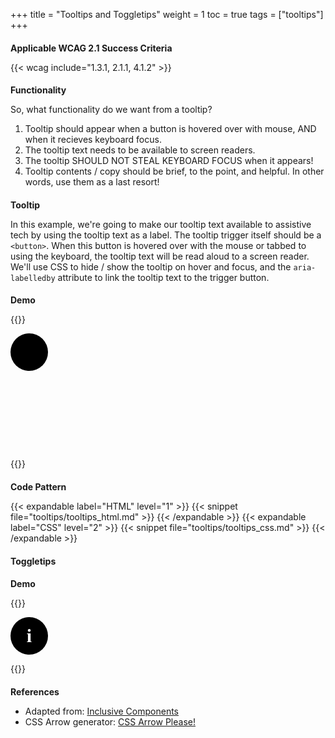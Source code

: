 +++
title = "Tooltips and Toggletips"
weight = 1
toc = true
tags = ["tooltips"]
+++


## Applicable WCAG 2.1 Success Criteria

{{< wcag include="1.3.1, 2.1.1, 4.1.2" >}}

## Functionality
So, what functionality do we want from a tooltip?
1. Tooltip should appear when a button is hovered over with mouse, AND when it recieves keyboard focus.
2. The tooltip text needs to be available to screen readers. 
3. The tooltip SHOULD NOT STEAL KEYBOARD FOCUS when it appears!
4. Tooltip contents / copy should be brief, to the point, and helpful. In other words, use them as a last resort!

## Tooltip

In this example, we're going to make our tooltip text available to assistive tech by using the tooltip text as a label. The tooltip trigger itself should be a `<button>`. When this button is hovered over with the mouse or tabbed to using the keyboard, the tooltip text will be read aloud to a screen reader. We'll use CSS to hide / show the tooltip on hover and focus, and the `aria-labelledby` attribute to link the tooltip text to the trigger button.

### Demo

{{<demo caption="Accessible Tooltip">}}

<style>
    .demo {
        height: 200px;
    }
    [role="tooltip"] {
  display: none;
  border: 2px solid black;
  padding: 10px;
  border-radius: 5px;
  width: 40%;
}
.arrow_box {
    position: relative;
    background: #fff;
    border: 2px solid #000;
    margin-top: 15px;
}
.arrow_box:after, .arrow_box:before {
    bottom: 100%;
    left: 11%;
    border: solid transparent;
    content: "";
    height: 0;
    width: 0;
    position: absolute;
    pointer-events: none;
}

.arrow_box:after {
    border-color: rgba(255, 255, 255, 0);
    border-bottom-color: #fff;
    border-width: 20px;
    margin-left: -20px;
}
.arrow_box:before {
    border-color: rgba(0, 0, 0, 0);
    border-bottom-color: #000;
    border-width: 23px;
    margin-left: -23px;
}

button:hover + [role="tooltip"],  
button:focus + [role="tooltip"] {  
  display: block;
}
 button {
            font-size: 1.25rem;
            border-radius: 0.33em;
            font-family: inherit;
            width: 75px;
            height: 75px;
            color: #fefefe;
            border: 0;
            background: #fff;
        }
svg {
    width: 100%;
}
.btn-height {
    height: 200px;
}
</style>
<div class="btn-height">
<button class="notifications" aria-labelledby="tooltip-label">  
  <svg fill="#000000" xmlns="http://www.w3.org/2000/svg" xmlns:xlink="http://www.w3.org/1999/xlink" version="1.0" x="0px" y="0px" viewBox="0 0 24 24" enable-background="new 0 0 24 24" xml:space="preserve"><path d="M13,17h-2v-2h2V17z"></path><g><path d="M12,4c4.4,0,8,3.6,8,8s-3.6,8-8,8s-8-3.6-8-8S7.6,4,12,4 M12,2C6.5,2,2,6.5,2,12c0,5.5,4.5,10,10,10s10-4.5,10-10   C22,6.5,17.5,2,12,2L12,2z"></path></g><g><path d="M11,14c0-1.4,0.6-1.9,1.1-2.4c0.3-0.2,0.5-0.5,0.6-0.8c0.2-0.3,0.2-0.6,0.2-1c0-0.4-0.1-0.7-0.3-1   c-0.2-0.2-0.4-0.4-0.8-0.4c-0.3,0-1,0.1-1,1.5H9l0-0.4c0-0.9,0.3-1.5,0.8-2C10.4,7.2,11.1,7,11.9,7c1,0,1.7,0.2,2.2,0.8   s0.8,1.2,0.8,2c0,2.4-2,2.5-2,4.2H11z"></path></g></svg>
</button>  
<div class="arrow_box" role="tooltip" id="tooltip-label">Hi, I'm tooltip text! Hopefully, something useful and brief.</div>
</div>
{{</demo>}}

### Code Pattern
    
{{< expandable label="HTML" level="1" >}}
{{< snippet file="tooltips/tooltips_html.md" >}}
{{< /expandable >}}
{{< expandable label="CSS" level="2" >}}
{{< snippet file="tooltips/tooltips_css.md" >}}
{{< /expandable >}}

## Toggletips

### Demo

{{<demo caption="Accessible Toggletip">}}
<style>
    .toggletip-container {
  position: relative;
  display: inline-block;
}

/* the bubble element, added inside the toggletip live region */

.toggletip-bubble {
  display: inline-block;
  position: absolute;
  left: 100%;
  top: 0;
  width: 10em;
  padding: 0.5rem;
  background: #000;
  color: #fff;
}

button {
  width: 2em;
  height: 2em;
  border-radius: 50%;
  border: 0;
  background: #000;
  font-family: serif;
  font-weight: bold;
  color: #fff;
} 

button:focus {
  outline: none;
  box-shadow: 0 0 0 0.25rem skyBlue;
}

/* boilerplate; nothing really to see here */

html {
  font-size: 150%;
  font-family: sans-serif;
}

* {
  font-size: inherit;
}
</style>
<span class="toggletip-container">
  <button type="button" aria-label="more info" data-toggletip-content="This clarifies whatever needs clarifying">i</button>
  <span role="status"></span>
</span>
<script>
    (function() {
  // Get all the toggletip buttons
  var toggletips = demo.querySelectorAll('[data-toggletip-content]');

  // Iterate over them
  Array.prototype.forEach.call(toggletips, function (toggletip) {
    // Get the message from the data-content element
    var message = toggletip.getAttribute('data-toggletip-content');

    // Get the live region element
    var liveRegion = toggletip.nextElementSibling;

    // Toggle the message
    toggletip.addEventListener('click', function () {
        liveRegion.innerHTML = '';
        window.setTimeout(function() {
          liveRegion.innerHTML = '<span class="toggletip-bubble">'+ message +'</span>';
        }, 100);
    });

    // Close on outside click
    demo.addEventListener('click', function (e) {
      if (toggletip !== e.target) {
        liveRegion.innerHTML = '';
      }                        
    });

    // Remove toggletip on ESC
    toggletip.addEventListener('keydown', function (e) {
      if ((e.keyCode || e.which) === 27)
      liveRegion.innerHTML = '';
    });
    
    // Remove on blur
    toggletip.addEventListener('blur', function (e) {
      liveRegion.innerHTML = '';
    });
  });
}());
</script>

{{</demo>}}
## References
- Adapted from: [Inclusive Components](https://inclusive-components.design/tooltips-toggletips/)
- CSS Arrow generator: [CSS Arrow Please!](https://cssarrowplease.com/)



